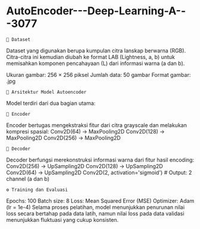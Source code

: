 # AutoEncoder---Deep-Learning-A---3077

    📁 Dataset
Dataset yang digunakan berupa kumpulan citra lanskap berwarna (RGB). Citra-citra ini kemudian diubah ke format LAB (Lightness, a, b) untuk memisahkan komponen pencahayaan (L) dari informasi warna (a dan b).

Ukuran gambar: 256 × 256 piksel
Jumlah data: 50 gambar
Format gambar: .jpg

    🧠 Arsitektur Model Autoencoder
Model terdiri dari dua bagian utama:

    🔻 Encoder
Encoder bertugas mengekstraksi fitur dari citra grayscale dan melakukan kompresi spasial:
Conv2D(64)  → MaxPooling2D
Conv2D(128) → MaxPooling2D
Conv2D(256) → MaxPooling2D

    🔺 Decoder
Decoder berfungsi merekonstruksi informasi warna dari fitur hasil encoding:
Conv2D(256) → UpSampling2D
Conv2D(128) → UpSampling2D
Conv2D(64)  → UpSampling2D
Conv2D(2, activation='sigmoid')  # Output: 2 channel (a dan b)

    ⚙️ Training dan Evaluasi
Epochs: 100
Batch size: 8
Loss: Mean Squared Error (MSE)
Optimizer: Adam (lr = 1e-4)
Selama proses pelatihan, model menunjukkan penurunan nilai loss secara bertahap pada data latih, namun nilai loss pada data validasi menunjukkan fluktuasi yang cukup konsisten.
